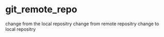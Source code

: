 # git_remote_repo
change from the local repositry
change from remote repositry
change to local repositry